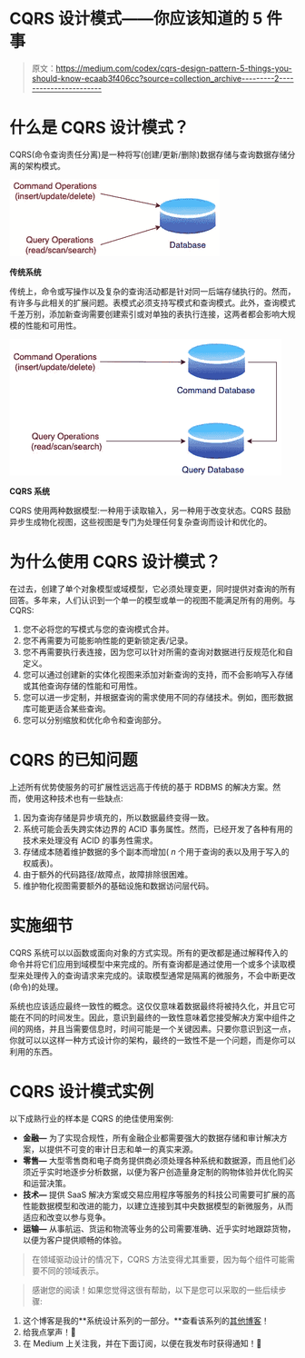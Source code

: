 # CQRS 设计模式——你应该知道的 5 件事

> 原文：<https://medium.com/codex/cqrs-design-pattern-5-things-you-should-know-ecaab3f406cc?source=collection_archive---------2----------------------->

# 什么是 CQRS 设计模式？

CQRS(命令查询责任分离)是一种将写(创建/更新/删除)数据存储与查询数据存储分离的架构模式。

![](img/2d37c9fa31e20063704345ca0f1e840c.png)

**传统系统**

传统上，命令或写操作以及复杂的查询活动都是针对同一后端存储执行的。然而，有许多与此相关的扩展问题。表模式必须支持写模式和查询模式。此外，查询模式千差万别，添加新查询需要创建索引或对单独的表执行连接，这两者都会影响大规模的性能和可用性。

![](img/4d79502653050cdb71edf34833d9e18f.png)

**CQRS 系统**

CQRS 使用两种数据模型:一种用于读取输入，另一种用于改变状态。CQRS 鼓励异步生成物化视图，这些视图是专门为处理任何复杂查询而设计和优化的。

# 为什么使用 CQRS 设计模式？

在过去，创建了单个对象模型或域模型，它必须处理变更，同时提供对查询的所有回答。多年来，人们认识到一个单一的模型或单一的视图不能满足所有的用例。与 CQRS:

1.  您不必将您的写模式与您的查询模式合并。
2.  您不再需要为可能影响性能的更新锁定表/记录。
3.  您不再需要执行表连接，因为您可以针对所需的查询对数据进行反规范化和自定义。
4.  您可以通过创建新的实体化视图来添加对新查询的支持，而不会影响写入存储或其他查询存储的性能和可用性。
5.  您可以进一步定制，并根据查询的需求使用不同的存储技术。例如，图形数据库可能更适合某些查询。
6.  您可以分别缩放和优化命令和查询部分。

# CQRS 的已知问题

上述所有优势使服务的可扩展性远远高于传统的基于 RDBMS 的解决方案。然而，使用这种技术也有一些缺点:

1.  因为查询存储是异步填充的，所以数据最终变得一致。
2.  系统可能会丢失跨实体边界的 ACID 事务属性。然而，已经开发了各种有用的技术来处理没有 ACID 的事务性需求。
3.  存储成本随着维护数据的多个副本而增加( *n* 个用于查询的表以及用于写入的权威表)。
4.  由于额外的代码路径/故障点，故障排除很困难。
5.  维护物化视图需要额外的基础设施和数据访问层代码。

# 实施细节

CQRS 系统可以以函数或面向对象的方式实现。所有的更改都是通过解释传入的命令并将它们应用到域模型中来完成的。所有查询都是通过使用一个或多个读取模型来处理传入的查询请求来完成的。读取模型通常是隔离的微服务，不会中断更改(命令)的处理。

系统也应该适应最终一致性的概念。这仅仅意味着数据最终将被持久化，并且它可能在不同的时间发生。因此，意识到最终的一致性意味着您接受解决方案中组件之间的网络，并且当需要信息时，时间可能是一个关键因素。只要你意识到这一点，你就可以以这样一种方式设计你的架构，最终的一致性不是一个问题，而是你可以利用的东西。

# CQRS 设计模式实例

以下成熟行业的样本是 CQRS 的绝佳使用案例:

*   **金融—** 为了实现合规性，所有金融企业都需要强大的数据存储和审计解决方案，以提供不可变的审计日志和单一的真实来源。
*   **零售—** 大型零售商和电子商务提供商必须处理各种系统和数据源，而且他们必须近乎实时地逐步分析数据，以便为客户创造量身定制的购物体验并优化购买和运营决策。
*   **技术—** 提供 SaaS 解决方案或交易应用程序等服务的科技公司需要可扩展的高性能数据模型和改进的能力，以建立连接到其中央数据模型的新微服务，从而适应和改变以参与竞争。
*   **运输—** 从事航运、货运和物流等业务的公司需要准确、近乎实时地跟踪货物，以便为客户提供顺畅的体验。

> 在领域驱动设计的情况下，CQRS 方法变得尤其重要，因为每个组件可能需要不同的领域表示。

> 感谢您的阅读！如果您觉得这很有帮助，以下是您可以采取的一些后续步骤:

1.  这个博客是我的**系统设计系列的一部分。**查看该系列的[其他博客](https://iamkanikamodi.medium.com/design-principles-for-microservices-architecture-d637587cf394)！
2.  给我点掌声！👏
3.  在 Medium 上关注我，并在下面订阅，以便在我发布时获得通知！📨